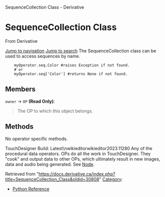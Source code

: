

SequenceCollection Class - Derivative




# SequenceCollection Class
From Derivative

[Jump to navigation](#mw-head)
[Jump to search](#searchInput)
The SequenceCollection class can be used to access sequences by name.
```
	myOperator.seq.Color #raises Exception if not found.
	# or
	myOperator.seq['Color'] #returns None if not found.
```
  

## Members
`owner` → `OP` **(Read Only)**:
> The OP to which this object belongs.
## Methods
No operator specific methods.
  
TouchDesigner Build: Latest\nwikieditorwikieditor2023.11280
Any of the procedural data operators. OPs do all the work in TouchDesigner. They "cook" and output data to other OPs, which ultimately result in new images, data and audio being generated. See [Node](Node.html "Node").

Retrieved from "<https://docs.derivative.ca/index.php?title=SequenceCollection_Class&oldid=30808>"
[Category](Special_Categories.html "Special:Categories"):
* [Python Reference](Category_Python_Reference.html "Category:Python Reference")
